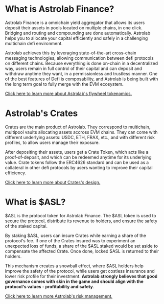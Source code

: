 # What is Astrolab Finance?

Astrolab Finance is a omnichain yield aggregator that allows its users deposit their assets in pools located on multiple chains, in one click. Bridging and routing and compounding are done automatically. Astrolab helps you to allocate your capital efficiently and safely in a challenging multichain defi environment.

Astrolab achieves this by leveraging state-of-the-art cross-chain messaging technologies, allowing communication between defi protocols on different chains. Because everything is done on-chain in a decentralized way, users remain in full control of their capital and can deposit and withdraw anytime they want, in a permissionless and trustless manner. One of the best features of Defi is composability, and Astrolab is being built with the long term goal to fully merge with the EVM ecosystem.

[Click here to learn more about Astrolab's flywheel tokenomics.](/tokenomics/flywheel.html)

# Astrolab's Crates

Crates are the main product of Astrolab. They correspond to multichain, multipool vaults allocating assets accross EVM chains. They can come with different underlying assets: USDC, ETH, FRAX, etc., and with different risk profiles, to allow users manage their exposure. 

After depositing their assets, users get a Crate Token, which acts like a proof-of-deposit, and which can be redeemed anytime for its underlying value. Crate tokens follow the ERC4626 standard and can be used as a collateral in other defi protocols by users wanting to improve their capital efficiency. 

[Click here to learn more about Crates's design.](/product/crates101.html)

# What is $ASL?

$ASL is the protocol token for Astrolab Finance. The $ASL token is used to secure the protocol, distribute its revenue to holders, and ensure the safety of the staked capital. 

By staking $ASL, users can insure Crates while earning a share of the protocol's fee. If one of the Crates insured was to experiment an unexpected loss of funds, a share of the $ASL staked would be set aside to compensate the affected Crate. Once done, locked $ASL is returned to their holders.

This mechanism creates a snowball effect, where $ASL holders help improve the safety of the protocol, while users get costless insurance and lower risk profile for their investment. **Astrolab strongly believes that good governance comes with skin in the game and should align with the protocol's values - profitability and safety**.

[Click here to learn more Astrolab's risk management.](/safu/why.html)